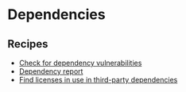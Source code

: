 # Dependencies

## Recipes

* [Check for dependency vulnerabilities](./dependencyvulnerabilitycheck.md)
* [Dependency report](./dependencylist.md)
* [Find licenses in use in third-party dependencies](./dependencylicensecheck.md)


